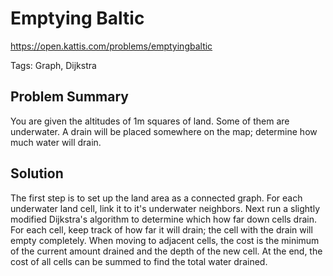# Emptying Baltic
https://open.kattis.com/problems/emptyingbaltic

Tags: Graph, Dijkstra

## Problem Summary
You are given the altitudes of 1m squares of land. Some of them are underwater. A drain will be placed somewhere on the map; determine how much water will drain.

## Solution
The first step is to set up the land area as a connected graph. For each underwater land cell, link it to it's underwater neighbors. Next run a slightly modified Dijkstra's algorithm to determine which how far down cells drain. For each cell, keep track of how far it will drain; the cell with the drain will empty completely. When moving to adjacent cells, the cost is the minimum of the current amount drained and the depth of the new cell. At the end, the cost of all cells can be summed to find the total water drained.
